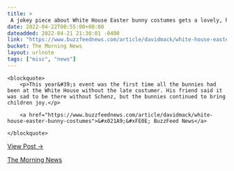 ```yaml
---
title: > 
 A jokey piece about White House Easter bunny costumes gets a lovely, heartfelt update a day later.
date: 2022-04-22T00:55:00+00:00
dateadded: 2022-04-21 21:30:01 -0400
link: "https://www.buzzfeednews.com/article/davidmack/white-house-easter-bunny-costumes"
bucket: The Morning News
layout: urlnote
tags: ["misc", "news"]
--- 
```




  
    
  

  
    <blockquote>
        <p>This year&#39;s event was the first time all the bunnies had been at the White House without the late costumer. His friend said it was sad to be there without Schenz, but the bunnies continued to bring children joy.</p>
        
        <a href="https://www.buzzfeednews.com/article/davidmack/white-house-easter-bunny-costumes">&#x021A9;&#xFE0E; BuzzFeed News</a>
        
    </blockquote>
  
  <p><a href="https://themorningnews.org/p/jokey-piece-white-house-easter-bunny-costumes-lovely-update">View Post &rarr;</a></p>



 <!-- end excerpt --> 
<div class='bucket'><a class='internal-link' href='/buckets/the-morning-news'>The Morning News</a></div> 
